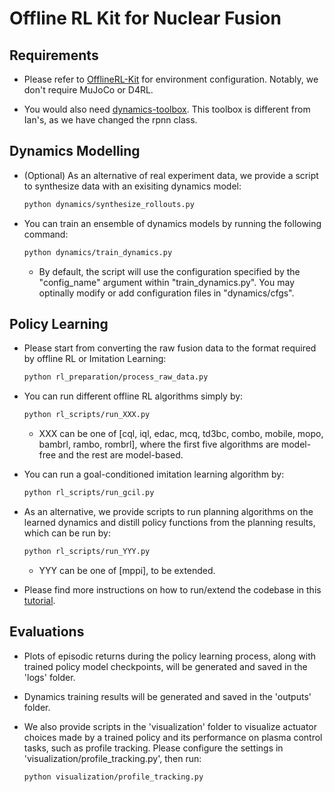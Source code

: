 # Offline RL Kit for Nuclear Fusion

## Requirements

- Please refer to [OfflineRL-Kit](https://github.com/yihaosun1124/OfflineRL-Kit) for environment configuration. Notably, we don't require MuJoCo or D4RL.

- You would also need [dynamics-toolbox](https://github.com/LucasCJYSDL/dynamics-toolbox). This toolbox is different from Ian's, as we have changed the rpnn class.

## Dynamics Modelling

- (Optional) As an alternative of real experiment data, we provide a script to synthesize data with an exisiting dynamics model:
    ```bash
    python dynamics/synthesize_rollouts.py
    ```
- You can train an ensemble of dynamics models by running the following command:
    ```bash
    python dynamics/train_dynamics.py
    ```
    - By default, the script will use the configuration specified by the "config_name" argument within "train_dynamics.py". You may optinally modify or add configuration files in "dynamics/cfgs".

## Policy Learning

- Please start from converting the raw fusion data to the format required by offline RL or Imitation Learning:
    ```bash
    python rl_preparation/process_raw_data.py
    ```

- You can run different offline RL algorithms simply by:
    ```bash
    python rl_scripts/run_XXX.py
    ```
    - XXX can be one of [cql, iql, edac, mcq, td3bc, combo, mobile, mopo, bambrl, rambo, rombrl], where the first five algorithms are model-free and the rest are model-based.

- You can run a goal-conditioned imitation learning algorithm by:
    ```bash
    python rl_scripts/run_gcil.py
    ```

- As an alternative, we provide scripts to run planning algorithms on the learned dynamics and distill policy functions from the planning results, which can be run by:
    ```bash
    python rl_scripts/run_YYY.py
    ```
    - YYY can be one of [mppi], to be extended.

- Please find more instructions on how to run/extend the codebase in this [tutorial](https://drive.google.com/file/d/1PVcsTshC1FaqZ9pweT0eW_SvUdu-ZaWu/view?usp=sharing).

## Evaluations

- Plots of episodic returns during the policy learning process, along with trained policy model checkpoints, will be generated and saved in the 'logs' folder.

- Dynamics training results will be generated and saved in the 'outputs' folder.

- We also provide scripts in the 'visualization' folder to visualize actuator choices made by a trained policy and its performance on plasma control tasks, such as profile tracking. Please configure the settings in 'visualization/profile_tracking.py', then run:
    ```bash
    python visualization/profile_tracking.py
    ```